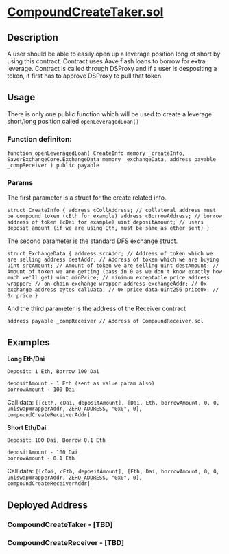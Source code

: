 # [CompoundCreateTaker.sol](https://github.com/DecenterApps/defisaver-contracts/blob/master/contracts/compound/create/CompoundCreateTaker.sol)

## Description

A user should be able to easily open up a leverage position long ot short by using this contract.
Contract uses Aave flash loans to borrow for extra leverage.
Contract is called through DSProxy and if a user is despositing a token, it first has to approve DSProxy to pull that token.

## Usage

There is only one public function which will be used to create a leverage short/long position called `openLeveragedLoan()`

### Function definiton:

`function openLeveragedLoan(
        CreateInfo memory _createInfo,
        SaverExchangeCore.ExchangeData memory _exchangeData,
        address payable _compReceiver
    ) public payable`

### Params
The first parameter is a struct for the create related info.

   `struct CreateInfo {
        address cCollAddress; // collateral address must be compound token (cEth for example)
        address cBorrowAddress; // borrow address of token (cDai for example)
        uint depositAmount; // users deposit amount (if we are using Eth, must be same as ether sent)
    }`

The second parameter is the standard DFS exchange struct.

`struct ExchangeData {
    address srcAddr; // Address of token which we are selling
    address destAddr; // Address of token which we are buying
    uint srcAmount; // Amount of token we are selling
    uint destAmount; // Amount of token we are getting (pass in 0 as we don't know exactly how much we'll get)
    uint minPrice; // minimum exceptable price
    address wrapper; // on-chain exchange wrapper
    address exchangeAddr; // 0x exchange address
    bytes callData; // 0x price data
    uint256 price0x; // 0x price
}`

And the third parameter is the address of the Receiver contract

`address payable _compReceiver // Address of CompoundReceiver.sol`

## Examples

**Long Eth/Dai**

    Deposit: 1 Eth, Borrow 100 Dai

    depositAmount - 1 Eth (sent as value param also)
    borrowAmount - 100 Dai

Call data:
`[[cEth, cDai, depositAmount], [Dai, Eth, borrowAmount, 0, 0, uniswapWrapperAddr, ZERO_ADDRESS, "0x0", 0], compoundCreateReceiverAddr]`

**Short Eth/Dai**

    Deposit: 100 Dai, Borrow 0.1 Eth

    depositAmount - 100 Dai
    borrowAmount - 0.1 Eth

Call data:
`[[cDai, cEth, depositAmount], [Eth, Dai, borrowAmount, 0, 0, uniswapWrapperAddr, ZERO_ADDRESS, "0x0", 0], compoundCreateReceiverAddr]`

## Deployed Address

### CompoundCreateTaker - [TBD]
### CompoundCreateReceiver - [TBD]
